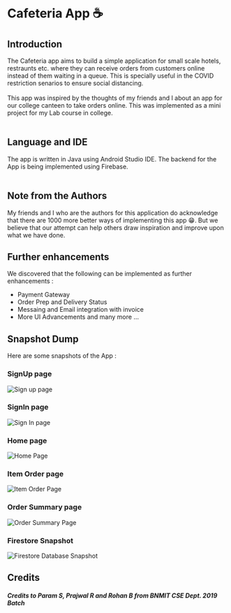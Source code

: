 # Cafeteria App ☕

## Introduction
The Cafeteria app aims to build a simple application for small scale hotels, restraunts etc. where they can receive orders from customers online instead of them waiting in a queue. This is specially useful in the COVID restriction senarios to ensure social distancing. 
<br/><br/>
This app was inspired by the thoughts of my friends and I about an app for our college canteen to take orders online. This was implemented as a mini project for my Lab course in college.
<br/><br/>
## Language and IDE
The app is written in Java using Android Studio IDE. The backend for the App is being implemented using Firebase.
<br/><br/>
## Note from the Authors
My friends and I who are the authors for this application do acknowledge that there are 1000 more better ways of implementing this app 😁. But we believe that our attempt can help others draw inspiration and improve upon what we have done.
## Further enhancements 
We discovered that the following can be implemented as further enhancements : 
- Payment Gateway
- Order Prep and Delivery Status
- Messaing and Email integration with invoice
- More UI Advancements and many more ...
## Snapshot Dump
Here are some snapshots of the App :
### SignUp page
![Sign up page](https://user-images.githubusercontent.com/65915759/184121836-dce0ba2a-4697-47fe-ad97-fda14e4fc84b.png)
### SignIn page
![Sign In page](https://user-images.githubusercontent.com/65915759/184121830-19317a91-64a1-4849-836c-06398cc6c034.png)
### Home page
![Home Page](https://user-images.githubusercontent.com/65915759/184121822-c7c7a4ab-32c1-4f5e-9198-7b6bf7376286.png)
### Item Order page
![Item Order Page](https://user-images.githubusercontent.com/65915759/184121823-6bc77ca7-4617-42d6-a43c-0fdb3d39d24e.png)
### Order Summary page
![Order Summary Page](https://user-images.githubusercontent.com/65915759/184121828-daa81399-d513-431d-81b5-87e8e1ada252.png)
### Firestore Snapshot
![Firestore Database Snapshot](https://user-images.githubusercontent.com/65915759/184121816-dce65140-3dae-497e-b0cb-c52f4960f223.png)
## Credits
##### Credits to Param S, Prajwal R and Rohan B from BNMIT CSE Dept. 2019 Batch

